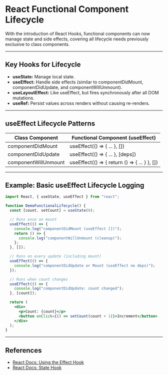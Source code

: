# React Functional Component Lifecycle

With the introduction of React Hooks, functional components can now manage state and side effects, covering all lifecycle needs previously exclusive to class components.

---

## Key Hooks for Lifecycle

- **useState:** Manage local state.
- **useEffect:** Handle side effects (similar to componentDidMount, componentDidUpdate, and componentWillUnmount).
- **useLayoutEffect:** Like useEffect, but fires synchronously after all DOM mutations.
- **useRef:** Persist values across renders without causing re-renders.

---

## useEffect Lifecycle Patterns

| Class Component                | Functional Component (useEffect)                |
|------------------------------- |------------------------------------------------|
| componentDidMount              | useEffect(() => { ... }, [])                   |
| componentDidUpdate             | useEffect(() => { ... }, [deps])               |
| componentWillUnmount           | useEffect(() => { return () => { ... } }, [])  |

---

## Example: Basic useEffect Lifecycle Logging

```jsx
import React, { useState, useEffect } from "react";

function DemoFunctionalLifecycle() {
  const [count, setCount] = useState(0);

  // Runs once on mount
  useEffect(() => {
    console.log("componentDidMount (useEffect [])");
    return () => {
      console.log("componentWillUnmount (cleanup)");
    };
  }, []);

  // Runs on every update (including mount)
  useEffect(() => {
    console.log("componentDidUpdate or Mount (useEffect no deps)");
  });

  // Runs when count changes
  useEffect(() => {
    console.log("componentDidUpdate: count changed");
  }, [count]);

  return (
    <div>
      <p>Count: {count}</p>
      <button onClick={() => setCount(count + 1)}>Increment</button>
    </div>
  );
}
```

---

## References

- [React Docs: Using the Effect Hook](https://react.dev/reference/react/useEffect)
- [React Docs: State Hook](https://react.dev/reference/react/useState)
